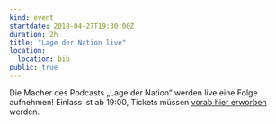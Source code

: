 ```yaml
---
kind: event
startdate: 2018-04-27T19:30:00Z
duration: 2h
title: "Lage der Nation live"
location:
  location: bib
public: true
---
```

Die Macher des Podcasts „Lage der Nation“ werden live eine Folge
aufnehmen! Einlass ist ab 19:00, Tickets müssen
[vorab hier erworben](https://tickets.kuechenstud.io/lage-live-stuttgart/)
werden.

